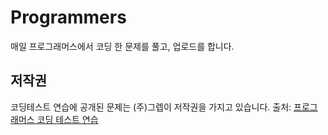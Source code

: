 # Programmers
매일 프로그래머스에서 코딩 한 문제를 풀고, 업로드를 합니다.

## 저작권
코딩테스트 연습에 공개된 문제는 (주)그렙이 저작권을 가지고 있습니다.
출처: [프로그래머스 코딩 테스트 연습](https://programmers.co.kr/)
